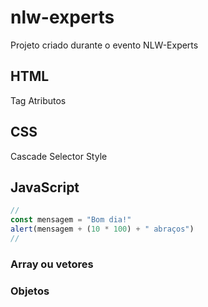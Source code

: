 # nlw-experts
Projeto criado durante o evento NLW-Experts

## HTML

Tag
Atributos

## CSS
Cascade Selector Style



## JavaScript
``` js
//
const mensagem = "Bom dia!"
alert(mensagem + (10 * 100) + " abraços")
//
```

### Array ou vetores

### Objetos
